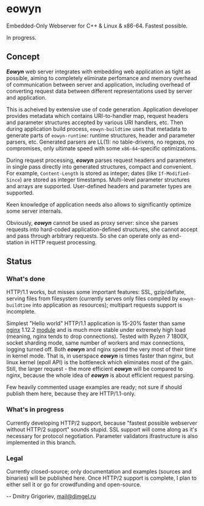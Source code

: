 # eowyn

Embedded-Only Webserver for C++ & Linux & x86-64. Fastest possible.

In progress.

## Concept

***Eowyn*** web server integrates with embedding web application as tight as possible, aiming to completely eliminate perfomance and memory overhead of communication between server and application, including overhead of converting request data between different representations used by server and application.

This is acheived by extensive use of code generation. Application developer provides metadata which contains URI-to-handler map, request headers and parameter structures accepted by various URI handlers, etc. Then during application build process, `eowyn-buildtime` uses that metadata to generate parts of `eowyn-runtime`: runtime structures, header and parameter parsers, etc. Generated parsers are LL(1): no table-drivens, no regexps, no compromises, only ultimate speed with some `x86-64`-specific optimizations.

During request processing, ***eowyn*** parses request headers and parameters in single pass directly into generated structures, compact and convenient. For example, `Content-Length` is stored as integer; dates (like `If-Modified-Since`) are stored as integer timestamps. Multi-level parameter structures and arrays are supported. User-defined headers and parameter types are supported.

Keen knowledge of application needs also allows to significantly optimize some server internals.

Obviously, ***eowyn*** cannot be used as proxy server: since she parses requests into hard-coded application-defined structures, she cannot accept and pass through arbitrary requests. So she can operate only as end-station in HTTP request processing.

## Status

### What's done

HTTP/1.1 works, but misses some important features: SSL, gzip/deflate, serving files from filesystem (currently serves only files compiled by `eowyn-buildtime` into application as resources); multipart requests support is incomplete.

Simplest "Hello world" HTTP/1.1 application is 15-20% faster than same [nginx](https://nginx.org/) 1.12.2 [module](https://github.com/perusio/nginx-hello-world-module) and is much more stable under extremely high load (meaning, nginx tends to drop connections). Tested with Ryzen 7 1800X, socket sharding mode, same number of workers and max connections, logging turned off. Both ***eowyn*** and nginx spend the very most of their time in kernel mode. That is, in userspace ***eowyn*** is times faster than nginx, but linux kernel (epoll API) is the bottleneck which eliminates most of the gain. Still, the larger request - the more efficient ***eowyn*** will be compared to nginx, because the whole idea of ***eowyn*** is about efficient request parsing.

Few heavily commented usage examples are ready; not sure if should publish them here, because they are HTTP/1.1-only.

### What's in progress

Currently developing HTTP/2 support, because "fastest possible webserver without HTTP/2 support" sounds stupid. SSL support will come along as it's necessary for protocol negotiation. Parameter validators ifrastructure is also implemented in this branch.

### Legal

Currently closed-source; only documentation and examples (sources and binaries) will be published here. Once HTTP/2 support is complete, I plan to either sell it or go for crowdfunding and open-source.

-- Dmitry Grigoriev, [mail@dimgel.ru](mailto:mail@dimgel.ru)
